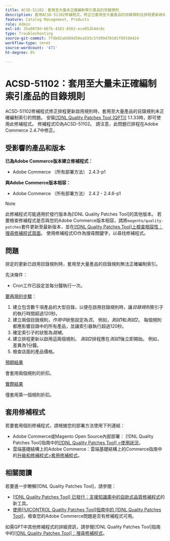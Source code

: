```yaml
---
title: ACSD-51102：套用至大量未正確編制索引產品的目錄規則
description: 套用ACSD-51102修補程式，修正已套用至大量產品的目錄規則在排程更新啟用規則時未正確編制索引的Adobe Commerce問題。
feature: Catalog Management, Products
role: Admin
exl-id: 35a8078d-667b-4101-8562-ece052b44c9c
type: Troubleshooting
source-git-commit: 7fdb02a6d89d50ea593c5fd99d78101f89198424
workflow-type: tm+mt
source-wordcount: '471'
ht-degree: 0%

---
```


# ACSD-51102：套用至大量未正確編制索引產品的目錄規則

ACSD-51102修補程式修正排程更新啟用規則時，套用至大量產品的目錄規則未正確編制索引的問題。 安裝[[!DNL Quality Patches Tool (QPT)]](https://experienceleague.adobe.com/en/docs/commerce-operations/tools/quality-patches-tool/quality-patches-tool-to-self-serve-quality-patches) 1.1.33時，即可使用此修補程式。 修補程式ID為ACSD-51102。 請注意，此問題已排程在Adobe Commerce 2.4.7中修正。

## 受影響的產品和版本

**已為Adobe Commerce版本建立修補程式：**

* Adobe Commerce （所有部署方法） 2.4.3-p1

**與Adobe Commerce版本相容：**

* Adobe Commerce （所有部署方法） 2.4.2 - 2.4.6-p1

>[!NOTE]
>
>此修補程式可能適用於發行版本為[!DNL Quality Patches Tool]的其他版本。 若要檢查修補程式是否與您的Adobe Commerce版本相容，請將`magento/quality-patches`套件更新至最新版本，並在[[!DNL Quality Patches Tool]上檢查相容性：搜尋修補程式頁面](https://experienceleague.adobe.com/tools/commerce-quality-patches/index.html)。 使用修補程式ID作為搜尋關鍵字，以尋找修補程式。

## 問題

排定的更新已啟用目錄規則時，套用至大量產品的目錄規則無法正確編制索引。

先決條件：

* Cron工作已設定並每分鐘執行一次。

<u>要再現的步驟</u>：

1. 建立包含數千項產品的大型目錄，以便在啟用目錄規則時，讓&#x200B;*目錄規則*&#x200B;索引子的執行時間超過120秒。
2. 建立兩個目錄規則，*作用中*&#x200B;狀態設定為&#x200B;*否*。  例如，*測試1*&#x200B;和&#x200B;*測試2*。 每個規則都應影響目錄中的所有產品，並讓索引器執行超過120秒。
3. 確定索引子的狀態為&#x200B;*就緒*。
4. 建立排程更新以啟用這兩個規則。 *測試2*&#x200B;排程應在&#x200B;*測試1*&#x200B;後立即開始。 例如，差異為1分鐘。
5. 檢查店面的產品價格。

<u>預期結果</u>

會套用兩個規則的折扣。

<u>實際結果</u>

僅套用第一個規則折扣。

## 套用修補程式

若要套用個別修補程式，請根據您的部署方法使用下列連結：

* Adobe Commerce或Magento Open Source內部部署： [!DNL Quality Patches Tool]指南中的[[!DNL Quality Patches Tool] >使用狀況](/help/tools/quality-patches-tool/usage.md)。
* 雲端基礎結構上的Adobe Commerce：雲端基礎結構上的Commerce指南中的[升級和修補程式>套用修補程式](https://experienceleague.adobe.com/docs/commerce-cloud-service/user-guide/develop/upgrade/apply-patches.html)。

## 相關閱讀

若要進一步瞭解[!DNL Quality Patches Tool]，請參閱：

* [[!DNL Quality Patches Tool] 已發行：支援知識庫中的自助式品質修補程式](https://experienceleague.adobe.com/en/docs/commerce-operations/tools/quality-patches-tool/quality-patches-tool-to-self-serve-quality-patches)的新工具。
* [使用[!UICONTROL Quality Patches Tool]指南中的 [!DNL Quality Patches Tool]](/help/tools/quality-patches-tool/patches-available-in-qpt/check-patch-for-magento-issue-with-magento-quality-patches.md)，檢查您的Adobe Commerce問題是否有修補程式可用。


如需QPT中其他修補程式的詳細資訊，請參閱[!DNL Quality Patches Tool]指南中的[[!DNL Quality Patches Tool]：搜尋修補程式](<https://experienceleague.adobe.com/tools/commerce-quality-patches/index.html>)。
